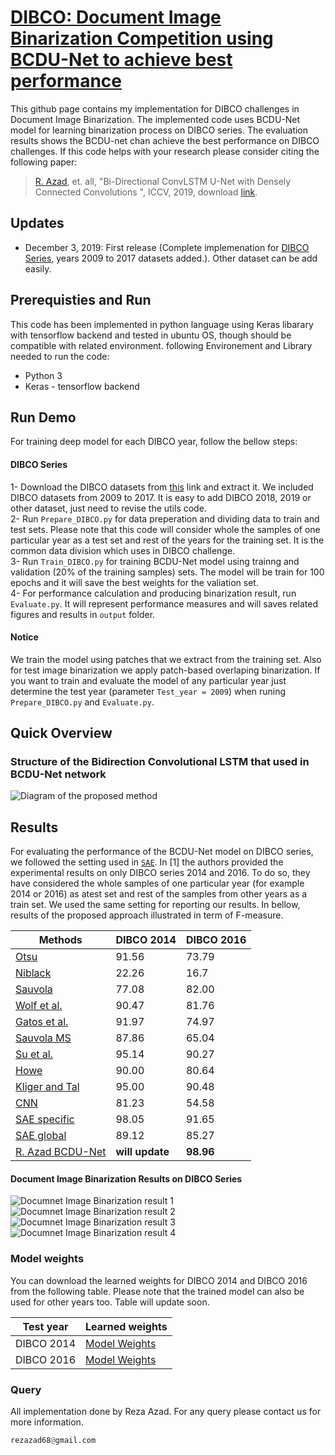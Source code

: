 # [DIBCO: Document Image Binarization Competition using BCDU-Net to achieve best performance](https://vc.ee.duth.gr/dibco2019/)

This github page contains my implementation for DIBCO challenges in Document Image Binarization. The implemented code uses BCDU-Net model for learning binarization process on DIBCO series. The evaluation results shows the BCDU-net chan achieve the best performance on DIBCO challenges. If this code helps with your research please consider citing the following paper:
</br>
> [R. Azad](https://scholar.google.com/citations?hl=en&user=Qb5ildMAAAAJ&view_op=list_works&sortby=pubdate), et. all, "Bi-Directional ConvLSTM U-Net with Densely Connected Convolutions ", ICCV, 2019, download [link](https://arxiv.org/pdf/1909.00166.pdf).

## Updates
- December 3, 2019: First release (Complete implemenation for [DIBCO Series](https://vc.ee.duth.gr/dibco2019/), years 2009 to 2017 datasets added.). Other dataset can be add easily.

## Prerequisties and Run
This code has been implemented in python language using Keras libarary with tensorflow backend and tested in ubuntu OS, though should be compatible with related environment. following Environement and Library needed to run the code:

- Python 3
- Keras - tensorflow backend


## Run Demo
For training deep model for each DIBCO year, follow the bellow steps:

#### DIBCO Series
1- Download the DIBCO datasets from [this](https://drive.google.com/open?id=11hu7gZF641eETGHi0Yq8DCLPrJ-aekRh) link and extract it. We included DIBCO datasets from 2009 to 2017. It is easy to add DIBCO 2018, 2019 or other dataset, just need to revise the utils code. </br>
2- Run `Prepare_DIBCO.py` for data preperation and dividing data to train and test sets. Please note that this code will consider whole the samples of one particular year as a test set and rest of the years for the training set. It is the common data division which uses in DIBCO challenge. </br>
3- Run `Train_DIBCO.py` for training BCDU-Net model using trainng and validation (20% of the training samples) sets. The model will be train for 100 epochs and it will save the best weights for the valiation set. </br>
4- For performance calculation and producing binarization result, run `Evaluate.py`. It will represent performance measures and will saves related figures and results in `output` folder.</br>
#### Notice
We train the model using patches that we extract from the training set. Also for test image binarization we apply patch-based overlaping binarization. If you want to train and evaluate the model of any particular year just determine the test year (parameter `Test_year = 2009`) when runing `Prepare_DIBCO.py` and `Evaluate.py`.</br>


## Quick Overview

### Structure of the Bidirection Convolutional LSTM that used in BCDU-Net network
![Diagram of the proposed method](https://github.com/rezazad68/LSTM-U-net/blob/master/output_images/convlstm.png)

## Results
For evaluating the performance of the BCDU-Net model on DIBCO series, we followed the setting used in [`SAE`](https://www.sciencedirect.com/science/article/abs/pii/S0031320318303091). In [1] the authors provided the experimental results on only DIBCO series 2014 and 2016. To do so, they have considered the whole samples of one particular year (for example 2014 or 2016) as atest set and rest of the samples from other years as a train set. We used the same setting for reporting our results. In bellow, results of the proposed approach illustrated in term of F-measure.
</br>
 

Methods | DIBCO 2014 |DIBCO 2016
------------ | -------------|----|
[Otsu](https://ieeexplore.ieee.org/document/4310076)	 | 91.56	| 73.79
[Niblack](https://dl.acm.org/citation.cfm?id=4901)	 | 22.26	| 16.7
[Sauvola](https://www.sciencedirect.com/science/article/abs/pii/S0031320399000552)	 | 77.08	| 82.00
[Wolf et al.](https://ieeexplore.ieee.org/document/1048482)	 | 90.47	| 81.76
[Gatos et al.](https://www.sciencedirect.com/science/article/abs/pii/S0031320305003821)	 | 91.97	| 74.97
[Sauvola MS](https://link.springer.com/article/10.1007/s10032-013-0209-0)	 | 87.86	| 65.04
[Su et al.](https://ieeexplore.ieee.org/document/6373726)	 | 95.14	| 90.27
[Howe](https://link.springer.com/article/10.1007/s10032-012-0192-x)	 | 90.00	| 80.64
[Kliger and Tal](https://users.iit.demokritos.gr/~bgat/ICFHR_2016_DIBCO.pdf)	 | 95.00	| 90.48
[CNN](https://link.springer.com/chapter/10.1007/978-3-319-19222-2_10)	 | 81.23	| 54.58
[SAE specific](https://www.sciencedirect.com/science/article/abs/pii/S0031320318303091)	 | 98.05	| 91.65
[SAE global](https://www.sciencedirect.com/science/article/abs/pii/S0031320318303091)	 | 89.12	| 85.27
[R. Azad BCDU-Net](https://github.com/rezazad68/LSTM-U-net/edit/master/README.md)	 | **will update**	|**98.96**


#### Document Image Binarization Results on DIBCO Series

![Documnet Image Binarization result 1](https://github.com/rezazad68/BCDUnet_DIBCO/blob/master/images/1.png)
![Documnet Image Binarization result 2](https://github.com/rezazad68/BCDUnet_DIBCO/blob/master/images/2.png)
![Documnet Image Binarization result 3](https://github.com/rezazad68/BCDUnet_DIBCO/blob/master/images/3.png)
![Documnet Image Binarization result 4](https://github.com/rezazad68/BCDUnet_DIBCO/blob/master/images/4.png)


### Model weights
You can download the learned weights for DIBCO 2014 and DIBCO 2016 from the following table. Please note that the trained model can also be used for other years too. Table will update soon.

Test year |Learned weights
------------ | -------------
DIBCO 2014 | [Model Weights]()
DIBCO 2016 | [Model Weights]()



### Query
All implementation done by Reza Azad. For any query please contact us for more information.

```python
rezazad68@gmail.com

```
